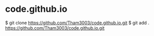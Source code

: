 # code.github.io
$ git clone https://github.com/Tham3003/code.github.io.git
$ git add . https://github.com/Tham3003/code.github.io.git
